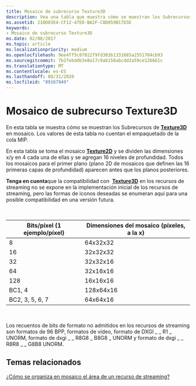 ```yaml
---
title: Mosaico de subrecurso Texture3D
description: Vea una tabla que muestra cómo se muestran los Subrecursos Texture3D en mosaico, en función de los bits por píxel del mosaico Texture2D.
ms.assetid: 210D03E4-CF12-47E0-BA2F-C8D059B17D3E
keywords:
- Mosaico de subrecurso Texture3D
ms.date: 02/08/2017
ms.topic: article
ms.localizationpriority: medium
ms.openlocfilehash: 9ee4ff5c87022f9fd303b1331665a2551704cb93
ms.sourcegitcommit: 7b2febddb3e8a17c9ab158abcdd2a59ce126661c
ms.translationtype: MT
ms.contentlocale: es-ES
ms.lasthandoff: 08/31/2020
ms.locfileid: "89167949"
---
```

# <a name="texture3d-subresource-tiling"></a>Mosaico de subrecurso Texture3D


En esta tabla se muestra cómo se muestran los Subrecursos de [**Texture3D**](/windows/desktop/direct3dhlsl/sm5-object-texture3d) en mosaico. Los valores de esta tabla no cuentan el empaquetado de la cola MIP.

En esta tabla se toma el mosaico [**Texture2D**](/windows/desktop/direct3dhlsl/sm5-object-texture2d) y se dividen las dimensiones x/y en 4 cada una de ellas y se agregan 16 niveles de profundidad. Todos los mosaicos para el primer plano (plano 2D de mosaicos que definen las 16 primeras capas de profundidad) aparecen antes que los planos posteriores.

**Tenga en cuenta**que la compatibilidad con  [**Texture3D**](/windows/desktop/direct3dhlsl/sm5-object-texture3d) en los recursos de streaming no se expone en la implementación inicial de los recursos de streaming, pero las formas de iconos deseadas se enumeran aquí para una posible compatibilidad en una versión futura.

 

| Bits/píxel (1 ejemplo/píxel) | Dimensiones del mosaico (píxeles, a la x) |
|-----------------------------|---------------------------------|
| 8                           | 64x32x32                        |
| 16                          | 32x32x32                        |
| 32                          | 32x32x16                        |
| 64                          | 32x16x16                        |
| 128                         | 16x16x16                        |
| BC1, 4                       | 128x64x16                       |
| BC2, 3, 5, 6, 7                 | 64x64x16                        |

 

Los recuentos de bits de formato no admitidos en los recursos de streaming son formatos de 96 BPP, formatos de vídeo, formato de DXGI \_ \_ R1 \_ UNORM, formato de dxgi \_ \_ R8G8 \_ B8G8 \_ UNORM y formato de dxgi \_ \_ R8R8 \_ \_ G8B8 UNORM.

## <a name="span-idrelated-topicsspanrelated-topics"></a><span id="related-topics"></span>Temas relacionados


[¿Cómo se organiza en mosaico el área de un recurso de streaming?](how-a-streaming-resource-s-area-is-tiled.md)

 

 